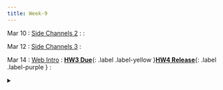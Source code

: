 ```yaml
---
title: Week-9
---
```





Mar 10
: [Side Channels 2](https://purdue.brightspace.com/d2l/le/content/1216789/viewContent/18939299/View)
  : 
  : [](#)

Mar 12
: [Side Channels 3](https://purdue.brightspace.com/d2l/le/content/1216789/viewContent/18939299/View)
  : [](#)

Mar 14
: [Web Intro]()
  : [**HW3 Due**](https://purdue.brightspace.com/d2l/le/content/1216789/viewContent/18895540/View){: .label .label-yellow }[**HW4 Release**](#){: .label .label-purple }
  : <details title="recommended readings" class="my"><summary><i class="icon fas fa-book-reader "></i></summary><span class="fs-2" markdown=1>Read:[Robust defenses for cross-site request forgery](https://seclab.stanford.edu/websec/csrf/csrf.pdf) by Adam Barth, et al., and [Finding and Fixing DOM-based XSS with Static Analysis](https://blog.mozilla.org/attack-and-defense/2021/11/03/finding-and-fixing-dom-based-xss-with-static-analysis/) by Frederik Brun</span></details> 
